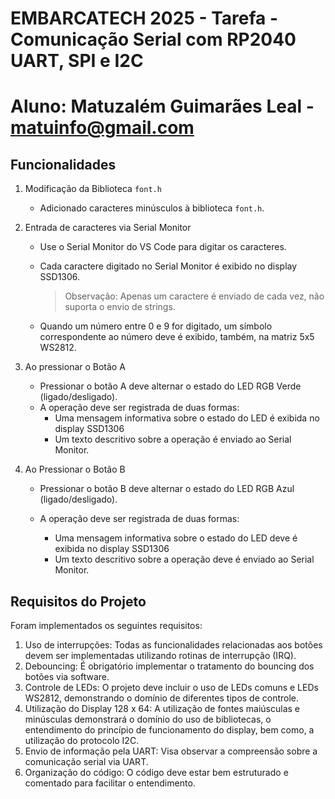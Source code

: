 # EMBARCATECH 2025 -  Tarefa - Comunicação Serial com RP2040 UART, SPI e I2C

# Aluno: Matuzalém Guimarães Leal - matuinfo@gmail.com

## Funcionalidades

1. Modificação da Biblioteca `font.h`

    - Adicionado caracteres minúsculos à biblioteca `font.h`. 

2. Entrada de caracteres via Serial Monitor

    - Use o Serial Monitor do VS Code para digitar os caracteres.
    - Cada caractere digitado no Serial Monitor é exibido no display SSD1306.

        > Observação: Apenas um caractere é enviado de cada vez, não suporta o envio de strings.

    - Quando um número entre 0 e 9 for digitado, um símbolo correspondente ao número deve é  exibido, também, na matriz 5x5 WS2812.

3. Ao pressionar o Botão A

    - Pressionar o botão A deve alternar o estado do LED RGB Verde (ligado/desligado).
    - A operação deve ser registrada de duas formas:
        - Uma mensagem informativa sobre o estado do LED é exibida no display SSD1306
        - Um texto descritivo sobre a operação é enviado ao Serial Monitor.
        
4. Ao Pressionar o Botão B

    - Pressionar o botão B deve alternar o estado do LED RGB Azul (ligado/desligado).
    - A operação deve ser registrada de duas formas:

        - Uma mensagem informativa sobre o estado do LED deve é exibida no display SSD1306
        - Um texto descritivo sobre a operação deve é enviado ao Serial Monitor.

## Requisitos do Projeto

Foram implementados os seguintes requisitos:

1. Uso de interrupções: Todas as funcionalidades relacionadas aos botões devem ser implementadas
utilizando rotinas de interrupção (IRQ).
2. Debouncing: É obrigatório implementar o tratamento do bouncing dos botões via software.
3. Controle de LEDs: O projeto deve incluir o uso de LEDs comuns e LEDs WS2812, demonstrando o domínio de diferentes tipos de controle.
4. Utilização do Display 128 x 64: A utilização de fontes maiúsculas e minúsculas demonstrará o domínio do uso de bibliotecas, o entendimento do princípio de funcionamento do display, bem como, a utilização do protocolo I2C.
5. Envio de informação pela UART: Visa observar a compreensão sobre a comunicação serial via UART.
6. Organização do código: O código deve estar bem estruturado e comentado para facilitar o entendimento.
